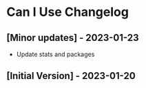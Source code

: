 # Can I Use Changelog

## [Minor updates] - 2023-01-23
- Update stats and packages

## [Initial Version] - 2023-01-20
